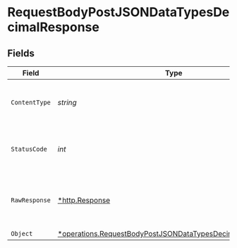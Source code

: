 # RequestBodyPostJSONDataTypesDecimalResponse


## Fields

| Field                                                                                                                                            | Type                                                                                                                                             | Required                                                                                                                                         | Description                                                                                                                                      |
| ------------------------------------------------------------------------------------------------------------------------------------------------ | ------------------------------------------------------------------------------------------------------------------------------------------------ | ------------------------------------------------------------------------------------------------------------------------------------------------ | ------------------------------------------------------------------------------------------------------------------------------------------------ |
| `ContentType`                                                                                                                                    | *string*                                                                                                                                         | :heavy_check_mark:                                                                                                                               | HTTP response content type for this operation                                                                                                    |
| `StatusCode`                                                                                                                                     | *int*                                                                                                                                            | :heavy_check_mark:                                                                                                                               | HTTP response status code for this operation                                                                                                     |
| `RawResponse`                                                                                                                                    | [*http.Response](https://pkg.go.dev/net/http#Response)                                                                                           | :heavy_minus_sign:                                                                                                                               | Raw HTTP response; suitable for custom response parsing                                                                                          |
| `Object`                                                                                                                                         | [*operations.RequestBodyPostJSONDataTypesDecimalResponseBody](../../../pkg/models/operations/requestbodypostjsondatatypesdecimalresponsebody.md) | :heavy_minus_sign:                                                                                                                               | OK                                                                                                                                               |